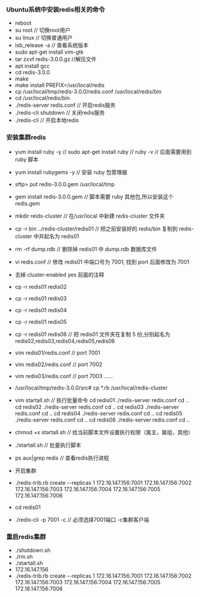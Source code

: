 ### Ubuntu系统中安装redis相关的命令
- reboot
- su root // 切换root用户
- su linux // 切换普通用户
- lsb_release -a // 查看系统版本
- sudo apt-get install vim-gtk
- tar zxvf redis-3.0.0.gz //解压文件 
- apt install gcc
- cd redis-3.0.0 
- make
- make install PREFIX=/usr/local/redis
- cp /usr/local/tmp/redis-3.0.0/redis.conf /usr/local/redis/bin
- cd /usr/local/redis/bin
- ./redis-server redis.conf     // 开启redis服务
- ./redis-cli shutdown  // 关闭redis服务
- ./redis-cli    // 开启本地redis

### 安装集群redis
- yum install ruby -y // sudo apt-get install ruby // ruby -v // 后面需要用到 ruby 脚本
- yum install rubygems -y  // 安装 ruby 包管理器
- sftp> put redis-3.0.0.gem /usr/local/tmp
- gem install redis-3.0.0.gem // 脚本需要 ruby 其他包,所以安装这个 redis.gem
- mkdir reids-cluster // 在/usr/local 中新建 redis-cluster 文件夹
- cp -r bin ../redis-cluster/redis01 // 把之前安装好的 redis/bin 复制到 redis-cluster 中并起名为 redis01
- rm -rf dump.rdb // 删除掉 redis01 中 dump.rdb 数据库文件
- vi redis.conf // 修改 redis01 中端口号为 7001, 找到 port 后面修改为 7001
- 去掉 cluster-enabled yes 前面的注释
- cp -r redis01 redis02
- cp -r redis01 redis03
- cp -r redis01 redis04
- cp -r redis01 redis05
- cp -r redis01 redis06  // 把 redis01 文件夹在复制 5 份,分别起名为 redis02,redis03,redis04,redis05,redis06
- vim redis01/redis.conf // port 7001
- vim redis02/redis.conf // port 7002
- vim redis03/redis.conf // port 7003
  ……
- /usr/local/tmp/redis-3.0.0/src# cp *.rb /usr/local/redis-cluster

- vim startall.sh  // 执行批量命令
cd redis01 
./redis-server redis.conf 
cd ..
cd redis02 
./redis-server redis.conf 
cd ..
cd redis03 
./redis-server redis.conf 
cd ..
cd redis04 
./redis-server redis.conf 
cd ..
cd redis05 
./redis-server redis.conf 
cd ..
cd redis06 
./redis-server redis.conf 
cd ..

- chmod +x startall.sh // 给当前脚本文件设置执行权限（属主，属组，其他）
- ./startall.sh // 批量执行脚本
- ps aux|grep redis // 查看redis执行进程
- 开启集群
- ./redis-trib.rb create --replicas 1 172.16.147.156:7001 172.16.147.156:7002 172.16.147.156:7003 172.16.147.156:7004 172.16.147.156:7005 172.16.147.156:7006
- cd redis01
- ./redis-cli -p 7001 -c // 必须选择7001端口 -c集群客户端

### 重启redis集群
- ./shutdown.sh
- ./rm.sh
- ./startall.sh
- 172.16.147.156
- ./redis-trib.rb create --replicas 1 172.16.147.156:7001 172.16.147.156:7002 172.16.147.156:7003 172.16.147.156:7004 172.16.147.156:7005 172.16.147.156:7006


 
